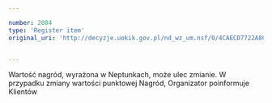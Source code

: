 ```yaml
---

number: 2084
type: 'Register item'
original_uri: 'http://decyzje.uokik.gov.pl/nd_wz_um.nsf/0/4CAECD7722A8CC50C12577D5003DF9CD?OpenDocument'


---
```


Wartość nagród, wyrażona w Neptunkach, może ulec zmianie. W przypadku zmiany wartości punktowej Nagród, Organizator poinformuje Klientów
